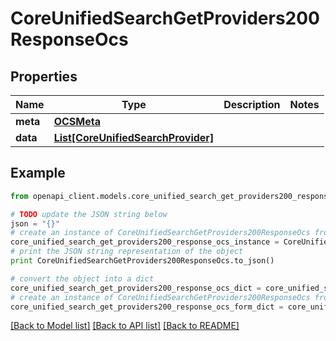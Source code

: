 # CoreUnifiedSearchGetProviders200ResponseOcs


## Properties
Name | Type | Description | Notes
------------ | ------------- | ------------- | -------------
**meta** | [**OCSMeta**](OCSMeta.md) |  | 
**data** | [**List[CoreUnifiedSearchProvider]**](CoreUnifiedSearchProvider.md) |  | 

## Example

```python
from openapi_client.models.core_unified_search_get_providers200_response_ocs import CoreUnifiedSearchGetProviders200ResponseOcs

# TODO update the JSON string below
json = "{}"
# create an instance of CoreUnifiedSearchGetProviders200ResponseOcs from a JSON string
core_unified_search_get_providers200_response_ocs_instance = CoreUnifiedSearchGetProviders200ResponseOcs.from_json(json)
# print the JSON string representation of the object
print CoreUnifiedSearchGetProviders200ResponseOcs.to_json()

# convert the object into a dict
core_unified_search_get_providers200_response_ocs_dict = core_unified_search_get_providers200_response_ocs_instance.to_dict()
# create an instance of CoreUnifiedSearchGetProviders200ResponseOcs from a dict
core_unified_search_get_providers200_response_ocs_form_dict = core_unified_search_get_providers200_response_ocs.from_dict(core_unified_search_get_providers200_response_ocs_dict)
```
[[Back to Model list]](../README.md#documentation-for-models) [[Back to API list]](../README.md#documentation-for-api-endpoints) [[Back to README]](../README.md)


